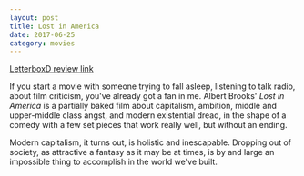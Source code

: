 ```yaml
---
layout: post
title: Lost in America 
date: 2017-06-25
category: movies
---
```

 
[LetterboxD review link](https://letterboxd.com/samarthbhaskar/film/lost-in-america/)

If you start a movie with someone trying to fall asleep, listening to talk radio, about film criticism, you've already got a fan in me. Albert Brooks' <em>Lost in America</em> is a partially baked film about capitalism, ambition, middle and upper-middle class angst, and modern existential dread, in the shape of a comedy with a few set pieces that work really well, but without an ending. 

Modern capitalism, it turns out, is holistic and inescapable. Dropping out of society, as attractive a fantasy as it may be at times, is by and large an impossible thing to accomplish in the world we've built.